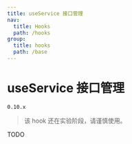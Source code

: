 ```yaml
---
title: useService 接口管理
nav:
  title: Hooks
  path: /hooks
group:
  title: hooks
  path: /base
---
```


# useService 接口管理

`0.10.x`

> 该 hook 还在实验阶段，请谨慎使用。

TODO
